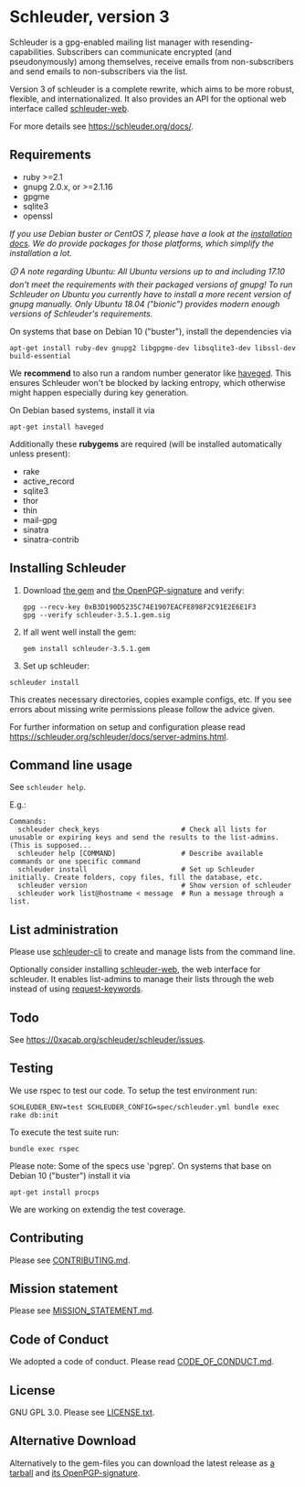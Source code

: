 Schleuder, version 3
======================================

Schleuder is a gpg-enabled mailing list manager with resending-capabilities. Subscribers can communicate encrypted (and pseudonymously) among themselves, receive emails from non-subscribers and send emails to non-subscribers via the list.

Version 3 of schleuder is a complete rewrite, which aims to be more robust, flexible, and internationalized. It
also provides an API for the optional web interface called [schleuder-web](https://0xacab.org/schleuder/schleuder-web).

For more details see <https://schleuder.org/docs/>.

Requirements
------------
* ruby >=2.1
* gnupg 2.0.x, or >=2.1.16
* gpgme
* sqlite3
* openssl

*If you use Debian buster or CentOS 7, please have a look at the [installation docs](https://schleuder.org/schleuder/docs/server-admins.html#installation). We do provide packages for those platforms, which simplify the installation a lot.*

*🛈 A note regarding Ubuntu: All Ubuntu versions up to and including 17.10 don't meet the requirements with their packaged versions of gnupg! To run Schleuder on Ubuntu you currently have to install a more recent version of gnupg manually. Only Ubuntu 18.04 ("bionic") provides modern enough versions of Schleuder's requirements.*

On systems that base on Debian 10 ("buster"), install the dependencies via

    apt-get install ruby-dev gnupg2 libgpgme-dev libsqlite3-dev libssl-dev build-essential


We **recommend** to also run a random number generator like [haveged](http://www.issihosts.com/haveged/). This ensures Schleuder won't be blocked by lacking entropy, which otherwise might happen especially during key generation.

On Debian based systems, install it via

    apt-get install haveged


Additionally these **rubygems** are required (will be installed automatically unless present):

* rake
* active_record
* sqlite3
* thor
* thin
* mail-gpg
* sinatra
* sinatra-contrib


Installing Schleuder
------------

1. Download [the gem](https://schleuder.org/download/schleuder-3.5.1.gem) and [the OpenPGP-signature](https://schleuder.org/download/schleuder-3.5.1.gem.sig) and verify:
   ```
   gpg --recv-key 0xB3D190D5235C74E1907EACFE898F2C91E2E6E1F3
   gpg --verify schleuder-3.5.1.gem.sig
   ```

2. If all went well install the gem:
   ```
   gem install schleuder-3.5.1.gem
   ```

3. Set up schleuder:
  ```
  schleuder install
  ```
  This creates necessary directories, copies example configs, etc. If you see errors about missing write permissions please follow the advice given.


For further information on setup and configuration please read <https://schleuder.org/schleuder/docs/server-admins.html>.


Command line usage
-----------------

See `schleuder help`.

E.g.:

    Commands:
      schleuder check_keys                    # Check all lists for unusable or expiring keys and send the results to the list-admins. (This is supposed...
      schleuder help [COMMAND]                # Describe available commands or one specific command
      schleuder install                       # Set up Schleuder initially. Create folders, copy files, fill the database, etc.
      schleuder version                       # Show version of schleuder
      schleuder work list@hostname < message  # Run a message through a list.

List administration
-------------------

Please use
[schleuder-cli](https://0xacab.org/schleuder/schleuder-cli) to create and
manage lists from the command line.

Optionally consider installing
[schleuder-web](https://0xacab.org/schleuder/schleuder-web), the web
interface for schleuder. It enables list-admins to manage their lists through
the web instead of using [request-keywords](https://schleuder.org/docs/#subscription-and-key-management).



Todo
----

See <https://0xacab.org/schleuder/schleuder/issues>.

Testing
-------
We use rspec to test our code. To setup the test environment run:


    SCHLEUDER_ENV=test SCHLEUDER_CONFIG=spec/schleuder.yml bundle exec rake db:init

To execute the test suite run:

    bundle exec rspec

Please note: Some of the specs use 'pgrep'. On systems that base on Debian 10 ("buster") install it via 

    apt-get install procps

We are working on extendig the test coverage.

Contributing
------------

Please see [CONTRIBUTING.md](CONTRIBUTING.md).


Mission statement
-----------------

Please see [MISSION_STATEMENT.md](MISSION_STATEMENT.md).


Code of Conduct
---------------

We adopted a code of conduct. Please read [CODE_OF_CONDUCT.md](CODE_OF_CONDUCT.md).


License
-------

GNU GPL 3.0. Please see [LICENSE.txt](LICENSE.txt).


Alternative Download
--------------------

Alternatively to the gem-files you can download the latest release as [a tarball](https://schleuder.org/download/schleuder-3.5.1.tar.gz) and [its OpenPGP-signature](https://schleuder.org/download/schleuder-3.5.1.tar.gz.sig).
